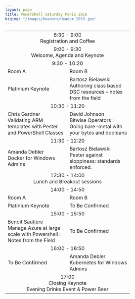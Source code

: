 ```yaml
---
layout: page
title: PowerShell Saturday Paris 2019
bigimg: "/images/headers/Header-2019.jpg"
---
```


<table style="width:80%">
  <tr>
    <td colspan="2" style="text-align:center">8:30 - 9:00<br/>
    Registration and Coffee</td>
  </tr>
  <tr>
    <td colspan="2" style="text-align:center">9:00 - 9:30<br/>
    Welcome, Agenda and Keynote</td>
  </tr>
  <tr>
    <td colspan="2" style="text-align:center">9:30 - 10:20</td>
  </tr>
    <tr>
    <td> Room A</td> <td> Room B</td>
  </tr>
    <tr>
    <td> Platinium Keynote</td> <td> Bartosz Bielawski<Br>
    Authoring class based DSC resources – notes from the field
    </td>
  </tr>
  <tr>
    <td colspan="2" style="text-align:center">10:30 - 11:20</td>
  </tr>
    <tr>
    <td> Chris Gardner <br/>
    Validating ARM templates with Pester and PowerShell Classes</td> <td>
    David Johnson<br/>
    Bitwise Operators : Going bare-metal with your bytes and booleans
    </td>
  </tr>
  <tr>
    <td colspan="2" style="text-align:center">11:30 - 12:20</td>
  </tr>
    <tr>
    <td> Amanda Debler<br/>
    Docker for Windows Admins
    </td> <td>Bartosz Bielawski<Br>
    Pester against sloppiness: standards enforced.
     </td>
  </tr>
    <tr>
    <td colspan="2" style="text-align:center">12:30 - 14:00<br/>
    Lunch and Breakout sessions</td>
  </tr>
 <tr>
    <td colspan="2" style="text-align:center">14:00 - 14:50</td>
  </tr>
  <tr>
    <td> Room A</td> <td> Room B</td>
  </tr>
    <tr>
    <td>Platinium Keynote</td> <td> To Be Confirmed</td>
  </tr>
 <tr>
    <td colspan="2" style="text-align:center">15:00 - 15:50</td>
  </tr>
    <tr>
    <td> Benoit Sautière <br/>
    Manage Azure at large scale with Powershell : Notes from the Field
    </td> <td> To Be Confirmed</td>
  </tr>
 <tr>
    <td colspan="2" style="text-align:center">16:00 - 16:50</td>
  </tr>
    <tr>
    <td> To Be Confirmed</td> <td>Amanda Debler<br/>
    Kubernetes for Windows Admins
    </td>
  </tr>
    <tr>
    <td colspan="2" style="text-align:center">17:00<br/>
    Closing Keynote <br/>
    Evening Drinks Event & Power Beer
    </td> 
  </tr>
</table>